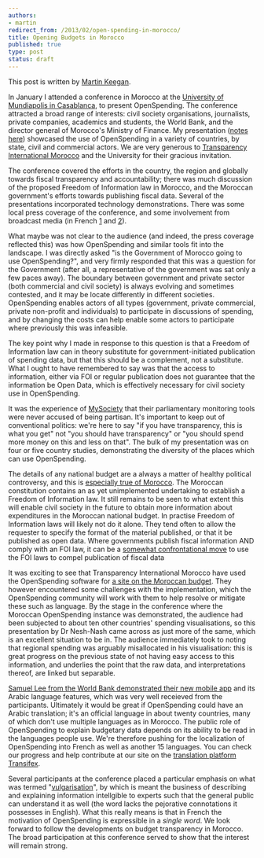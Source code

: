```yaml
---
authors:
- martin
redirect_from: /2013/02/open-spending-in-morocco/
title: Opening Budgets in Morocco
published: true
type: post
status: draft
---
```

This post is written by [Martin Keegan](https://twitter.com/mk270). 

In January I attended a conference in Morocco at the
[University of Mundiapolis in Casablanca](http://mundiapolis.ma/), to present OpenSpending. The
conference attracted a broad range of interests: civil society
organisations, journalists, private companies, academics and students,
the World Bank, and the director general of Morocco's Ministry of
Finance. My presentation ([notes here](http://mk.ucant.org/media/openspending-francais/)) showcased the use of OpenSpending in a variety of countries, by
state, civil and commercial actors. We are very generous to [Transparency
International Morocco](http://www.transparencymaroc.ma/) and the University
for their gracious invitation.

The conference covered the efforts in the country, the region and globally
towards fiscal transparency and accountability; there was much discussion of
the proposed Freedom of Information law in Morocco, and the Moroccan
government's efforts towards publishing fiscal data. Several of the
presentations incorporated technology demonstrations. There was some
local press coverage of the conference, and some involvement from broadcast
media (in
French
[1](http://www.lnt.ma/economie/la-transparence-budgetaire-au-centre-dune-rencontre-debat-63825.html)
and
[2](http://www.leconomiste.com/article/902383-la-transparence-budg-taire-fait-d-bat)).


What maybe was not clear to the audience (and indeed, the press
coverage reflected this) was how OpenSpending and similar tools fit
into the landscape.  I was directly asked "is the Government of
Morocco going to use OpenSpending?", and very firmly responded that
this was a question for the Government (after all, a representative of
the government was sat only a few paces away).  The boundary between
government and private sector (both commercial and civil society) is
always evolving and sometimes contested, and it may be locate differently
in different societies. OpenSpending enables actors of all types (government,
private commercial, private non-profit and individuals) to participate
in discussions of spending, and by changing the costs can help enable
some actors to participate where previously this was infeasible.

The key point why I made in response to this question is that a
Freedom of Information law can in theory substitute for
government-initiated publication of spending data, but that this
should be a complement, not a substitute. What I ought to have
remembered to say was that the access to information, either via FOI
or regular publication does not guarantee that the information be Open
Data, which is effectively necessary for civil society use in
OpenSpending.

It was the experience of [MySociety](http://mysociety.org) that their parliamentary monitoring
tools were never accused of being partisan. It's important to keep
out of conventional politics: we're here to say "if you have transparency,
this is what you get" not "you should have transparency" or "you should spend
more money on this and less on that". The bulk of my presentation was on
four or five country studies, demonstrating the diversity of the places
which can use OpenSpending.



The details of any national budget are a always a matter of healthy
political controversy, and this is [especially true of
Morocco](http://www.reuters.com/article/2012/11/18/us-morocco-protest-idUSBRE8AH0LX20121118). The Moroccan constitution contains an as yet unimplemented undertaking
to establish a Freedom of Information law. It still remains to be seen to what extent this will enable civil society in the future
to obtain more information about expenditures in the Moroccan national budget. In practise Freedom of Information laws will likely not do it alone. They tend often to allow the requester to specify the format of the material published,
or that it be published as open data. Where governments publish fiscal
information AND comply with an FOI law, it can be a [somewhat confrontational
move](http://constitution-unit.com/2011/05/24/we-can-work-it-out-eric-pickles-vs-nottingham-city-council/) to use the FOI laws to compel publication of fiscal data

It was exciting to see that Transparency International Morocco have used the OpenSpending software
for [a site on the Moroccan budget](http://floussna.ma/). They however encountered some challenges with the implementation, which the OpenSpending community will work with them
to help resolve or mitigate these such as language.
By the stage in the conference where the Moroccan OpenSpending instance was
demonstrated, the audience had been subjected to about ten other countries'
spending visualisations, so this presentation by Dr Nesh-Nash came across
as just more of the same, which is an excellent situation to be in. The
audience immediately took to noting that regional spending was arguably
misallocated in his visualisation: this is great progress on the previous
state of not having easy access to this information, and underlies the point
that the raw data, and interpretations thereof, are linked but separable.

[Samuel Lee from the World Bank demonstrated their new mobile app](http://openspending.org/blog/2013/01/29/worldbank-guest-post.html) and its Arabic language features, which was very well receieved from the participants. 
Ultimately it would be great if OpenSpending could have an Arabic translation; it's
an official language in about twenty countries, many of which don't
use multiple languages as in Morocco. The public role
of OpenSpending to explain budgetary data depends on its ability to be read in the
languages people use. We're therefore pushing for the localization of OpenSpending into
French as well as another 15 languages. You can check our progress and help contribute at our site on the
[translation platform Transifex](https://www.transifex.com/projects/p/openspending/).


Several participants at the conference placed a particular emphasis on what was termed
"[vulgarisation](http://fr.wikipedia.org/wiki/Vulgarisation)", by which
is meant the business of describing and explaining information intellgible
to experts such that the general public can understand it as well (the word
lacks the pejorative connotations it possesses in English). What this really
means is that in French the motivation of OpenSpending is expressible in
a *single word*. We look forward to follow the developments on budget transparency in Morocco. The broad participation at this conference served to show that the interest will remain strong. 




